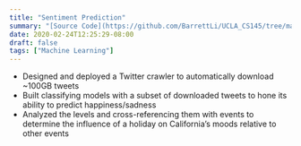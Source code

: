 ```yaml
---
title: "Sentiment Prediction"
summary: "[Source Code](https://github.com/BarrettLi/UCLA_CS145/tree/master/Project/10-Moodbusers){:target='_blank'} | [App](https://sentiment-logistic.herokuapp.com/polls/){:target='_blank'}"
date: 2020-02-24T12:25:29-08:00
draft: false
tags: ["Machine Learning"]
---
```

* Designed and deployed a Twitter crawler to automatically download ~100GB tweets
* Built classifying models with a subset of downloaded tweets to hone its ability to predict happiness/sadness
* Analyzed the levels and cross-referencing them with events to determine the influence of a holiday on California’s moods relative to other events

